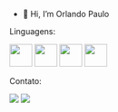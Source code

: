 - 👋 Hi, I’m Orlando Paulo

<!---
Orlando-Paulo99/Orlando-Paulo99 is a ✨ special ✨ repository because its `README.md` (this file) appears on your GitHub profile.
You can click the Preview link to take a look at your changes.
--->
Linguagens:
<div>
  <img src="https://cdn.jsdelivr.net/gh/devicons/devicon/icons/java/java-original.svg" width="40" height="40"/>
  <img src="https://upload.wikimedia.org/wikipedia/commons/thumb/0/0a/Python.svg/1200px-Python.svg.png" width="40" height="40
                                                                                                                           <img src="./img/css.png" alt="" width="40" height="40">
        <img src="./img/html.png" alt="" width="40" height="40">
        <img src="./img/js.png" alt="" width="40" height="40">
        
</div>



Contato:
<div>
  <a href="https://www.linkedin.com/https:/https://www.linkedin.com/in/orlando-paulo-98b83b250" target="_blank"><img src="https://img.shields.io/badge/-LinkedIn-%230077B5?style=for-the-badge&logo=linkedin&logoColor=white" target="_blank"></a>
  <a href="https://mail.google.com/mail/u/0/#inbox"><img src="https://img.shields.io/badge/Gmail-D14836?style=for-the-badge&logo=gmail&logoColor=white" target="_blank"></a>
</div>

